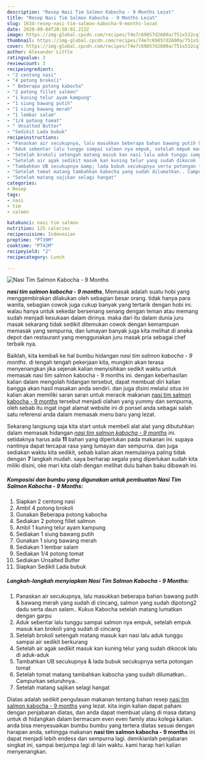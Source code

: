 ```yaml
---
description: "Resep Nasi Tim Salmon Kabocha - 9 Months Lezat"
title: "Resep Nasi Tim Salmon Kabocha - 9 Months Lezat"
slug: 1634-resep-nasi-tim-salmon-kabocha-9-months-lezat
date: 2020-09-04T20:50:01.212Z
image: https://img-global.cpcdn.com/recipes/74e7c69857d2600a/751x532cq70/nasi-tim-salmon-kabocha-9-months-foto-resep-utama.jpg
thumbnail: https://img-global.cpcdn.com/recipes/74e7c69857d2600a/751x532cq70/nasi-tim-salmon-kabocha-9-months-foto-resep-utama.jpg
cover: https://img-global.cpcdn.com/recipes/74e7c69857d2600a/751x532cq70/nasi-tim-salmon-kabocha-9-months-foto-resep-utama.jpg
author: Alexander Little
ratingvalue: 3
reviewcount: 3
recipeingredient:
- "2 centong nasi"
- "4 potong brokoli"
- " Beberapa potong kabocha"
- "2 potong fillet salmon"
- "1 kuning telur ayam kampung"
- "1 siung bawang putih"
- "1 siung bawang merah"
- "1 lembar salam"
- "1/4 potong tomat"
- " Unsalted Butter"
- "Sedikit Lada bubuk"
recipeinstructions:
- "Panaskan air secukupnya, lalu masukkan beberapa bahan bawang putih &amp; bawang merah yang sudah di cincang, salmon yang sudah dipotong2 dadu serta daun salam.. Kukus Kabocha setelah matang lumatkan dengan garpu"
- "Aduk sebentar lalu tunggu sampai salmon nya empuk, setelah empuk masuk kan brokoli yang sudah di cincang"
- "Setelah brokoli setengah matang masuk kan nasi lalu aduk tunggu sampai air sedikit berkurang"
- "Setelah air agak sedikit masuk kan kuning telur yang sudah dikocok lalu di aduk-aduk"
- "Tambahkan UB secukupnya &amp; lada bubuk secukupnya serta potongan tomat"
- "Setelah tomat matang tambahkan kabocha yang sudah dilumatkan.. Campurkan seluruhnya.."
- "Setelah matang sajikan selagi hangat"
categories:
- Resep
tags:
- nasi
- tim
- salmon

katakunci: nasi tim salmon 
nutrition: 125 calories
recipecuisine: Indonesian
preptime: "PT39M"
cooktime: "PT42M"
recipeyield: "2"
recipecategory: Lunch

---
```



![Nasi Tim Salmon Kabocha - 9 Months](https://img-global.cpcdn.com/recipes/74e7c69857d2600a/751x532cq70/nasi-tim-salmon-kabocha-9-months-foto-resep-utama.jpg)

<b><i>nasi tim salmon kabocha - 9 months</i></b>, Memasak adalah suatu hobi yang menggembirakan dilakukan oleh sebagian besar orang. tidak hanya para wanita, sebagian cowok juga cukup banyak yang tertarik dengan hobi ini. walau hanya untuk sekedar bersenang senang dengan teman atau memang sudah menjadi kesukaan dalam dirinya. maka dari itu dalam dunia juru masak sekarang tidak sedikit ditemukan cowok dengan kemampuan memasak yang sempurna, dan lumayan banyak juga kita melihat di aneka depot dan restaurant yang menggunakan juru masak pria sebagai chef terbaik nya.

Baiklah, kita kembali ke hal bumbu hidangan <i>nasi tim salmon kabocha - 9 months</i>. di tengah tengah pekerjaan kita, mungkin akan terasa menyenangkan jika sejenak kalian menyisihkan sedikit waktu untuk memasak nasi tim salmon kabocha - 9 months ini. dengan keberhasilan kalian dalam mengolah hidangan tersebut, dapat membuat diri kalian bangga akan hasil masakan anda sendiri. dan juga disini melalui situs ini kalian akan memiliki saran saran untuk meracik makanan <u>nasi tim salmon kabocha - 9 months</u> tersebut menjadi olahan yang yummy dan sempurna, oleh sebab itu ingat ingat alamat website ini di ponsel anda sebagai salah satu referensi anda dalam memasak menu baru yang lezat.




Sekarang langsung saja kita start untuk membeli alat alat yang dibutuhkan dalam memasak hidangan <u><i>nasi tim salmon kabocha - 9 months</i></u> ini. setidaknya harus ada <b>11</b> bahan yang diperlukan pada makanan ini. supaya nantinya dapat tercapai rasa yang lumayan dan sempurna. dan juga sediakan waktu kita sedikit, sebab kalian akan memulainya paling tidak dengan <b>7</b> langkah mudah. saya berharap segala yang diperlukan sudah kita miliki disini, oke mari kita olah dengan melihat dulu bahan baku dibawah ini.

<!--inarticleads1-->

##### Komposisi dan bumbu yang digunakan untuk pembuatan Nasi Tim Salmon Kabocha - 9 Months:

1. Siapkan 2 centong nasi
1. Ambil 4 potong brokoli
1. Gunakan  Beberapa potong kabocha
1. Sediakan 2 potong fillet salmon
1. Ambil 1 kuning telur ayam kampung
1. Sediakan 1 siung bawang putih
1. Gunakan 1 siung bawang merah
1. Sediakan 1 lembar salam
1. Sediakan 1/4 potong tomat
1. Sediakan  Unsalted Butter
1. Siapkan Sedikit Lada bubuk




<!--inarticleads2-->

##### Langkah-langkah menyiapkan Nasi Tim Salmon Kabocha - 9 Months:

1. Panaskan air secukupnya, lalu masukkan beberapa bahan bawang putih &amp; bawang merah yang sudah di cincang, salmon yang sudah dipotong2 dadu serta daun salam.. Kukus Kabocha setelah matang lumatkan dengan garpu
1. Aduk sebentar lalu tunggu sampai salmon nya empuk, setelah empuk masuk kan brokoli yang sudah di cincang
1. Setelah brokoli setengah matang masuk kan nasi lalu aduk tunggu sampai air sedikit berkurang
1. Setelah air agak sedikit masuk kan kuning telur yang sudah dikocok lalu di aduk-aduk
1. Tambahkan UB secukupnya &amp; lada bubuk secukupnya serta potongan tomat
1. Setelah tomat matang tambahkan kabocha yang sudah dilumatkan.. Campurkan seluruhnya..
1. Setelah matang sajikan selagi hangat




Diatas adalah sedikit pengulasan makanan tentang bahan resep <u>nasi tim salmon kabocha - 9 months</u> yang lezat. kita ingin kalian dapat paham dengan penjabaran diatas, dan anda dapat membuat ulang di masa datang untuk di hidangkan dalam bermacam even even family atau kolega kalian. anda bisa menyesuaikan bumbu bumbu yang tertera diatas sesuai dengan harapan anda, sehingga makanan <b>nasi tim salmon kabocha - 9 months</b> ini dapat menjadi lebih endess dan sempurna lagi. demikianlah penjabaran singkat ini, sampai berjumpa lagi di lain waktu. kami harap hari kalian menyenangkan.
